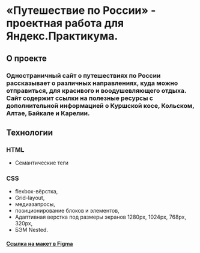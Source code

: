 # «Путешествие по России» - проектная работа для Яндекс.Практикума.

## О проекте

### Одностраничный сайт о путешествиях по России рассказывает о различных направлениях, куда можно отправиться, для красивого и воодушевляющего отдыха. Сайт содержит ссылки на полезные ресурсы с дополнительной информацией о Куршской косе, Кольском, Алтае, Байкале и Карелии.

## Технологии

### HTML

* Семантические теги

### CSS
* flexbox-вёрстка,
* Grid-layout,
* медиазапросы,
* позиционирование блоков и элементов, 
* Адаптивная верстка под размеры экранов 1280px, 1024px, 768px, 320px, 
* БЭМ Nested.

#### [Ссылка на макет в Figma](https://www.figma.com/file/5S2WSbEFL6awjVWJ0NWL8Q/Sprint-3_-Russia-_-desktop-%2B-mobile?node-id=63326%3A0&t=5GMnqmUecwKrrYhj-0)